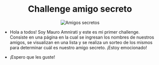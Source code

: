 <h1 align="center"> Challenge amigo secreto </h1>

<p align="center">
  <img src="https://github.com/user-attachments/assets/64f4294e-d5fb-41c6-9a9b-4292b36c669e" alt="Amigos secretos">
</p>

- Hola a todos! Soy Mauro Amnirati y este es mi primer challenge. Consiste en una página en la cual se ingresan los nombres de nuestros amigos, se visualizan en una lista y se realiza un sorteo de los mismos para determinar cuál es nuestro amigo secreto. ¡Estoy emocionado!

- ¡Espero que les guste!
